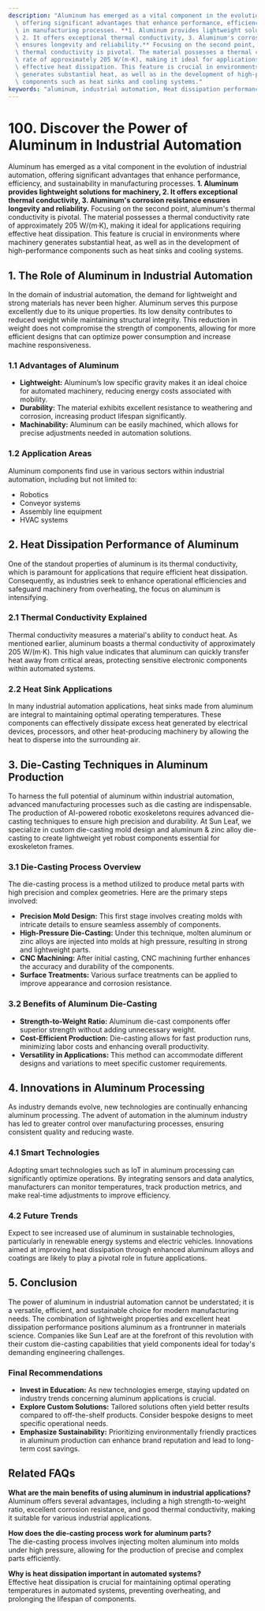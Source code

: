 ```yaml
---
description: "Aluminum has emerged as a vital component in the evolution of industrial automation,\
  \ offering significant advantages that enhance performance, efficiency, and sustainability\
  \ in manufacturing processes. **1. Aluminum provides lightweight solutions for machinery,\
  \ 2. It offers exceptional thermal conductivity, 3. Aluminum's corrosion resistance\
  \ ensures longevity and reliability.** Focusing on the second point, aluminum's\
  \ thermal conductivity is pivotal. The material possesses a thermal conductivity\
  \ rate of approximately 205 W/(m·K), making it ideal for applications requiring\
  \ effective heat dissipation. This feature is crucial in environments where machinery\
  \ generates substantial heat, as well as in the development of high-performance\
  \ components such as heat sinks and cooling systems."
keywords: "aluminum, industrial automation, Heat dissipation performance, Die-cast aluminum"
---
```

# 100. Discover the Power of Aluminum in Industrial Automation  

Aluminum has emerged as a vital component in the evolution of industrial automation, offering significant advantages that enhance performance, efficiency, and sustainability in manufacturing processes. **1. Aluminum provides lightweight solutions for machinery, 2. It offers exceptional thermal conductivity, 3. Aluminum's corrosion resistance ensures longevity and reliability.** Focusing on the second point, aluminum's thermal conductivity is pivotal. The material possesses a thermal conductivity rate of approximately 205 W/(m·K), making it ideal for applications requiring effective heat dissipation. This feature is crucial in environments where machinery generates substantial heat, as well as in the development of high-performance components such as heat sinks and cooling systems.

## **1. The Role of Aluminum in Industrial Automation**

In the domain of industrial automation, the demand for lightweight and strong materials has never been higher. Aluminum serves this purpose excellently due to its unique properties. Its low density contributes to reduced weight while maintaining structural integrity. This reduction in weight does not compromise the strength of components, allowing for more efficient designs that can optimize power consumption and increase machine responsiveness.

### **1.1 Advantages of Aluminum**

- **Lightweight:** Aluminum’s low specific gravity makes it an ideal choice for automated machinery, reducing energy costs associated with mobility.
- **Durability:** The material exhibits excellent resistance to weathering and corrosion, increasing product lifespan significantly.
- **Machinability:** Aluminum can be easily machined, which allows for precise adjustments needed in automation solutions.

### **1.2 Application Areas**

Aluminum components find use in various sectors within industrial automation, including but not limited to:

- Robotics
- Conveyor systems
- Assembly line equipment
- HVAC systems

## **2. Heat Dissipation Performance of Aluminum**

One of the standout properties of aluminum is its thermal conductivity, which is paramount for applications that require efficient heat dissipation. Consequently, as industries seek to enhance operational efficiencies and safeguard machinery from overheating, the focus on aluminum is intensifying.

### **2.1 Thermal Conductivity Explained**

Thermal conductivity measures a material's ability to conduct heat. As mentioned earlier, aluminum boasts a thermal conductivity of approximately 205 W/(m·K). This high value indicates that aluminum can quickly transfer heat away from critical areas, protecting sensitive electronic components within automated systems.

### **2.2 Heat Sink Applications**

In many industrial automation applications, heat sinks made from aluminum are integral to maintaining optimal operating temperatures. These components can effectively dissipate excess heat generated by electrical devices, processors, and other heat-producing machinery by allowing the heat to disperse into the surrounding air.

## **3. Die-Casting Techniques in Aluminum Production**

To harness the full potential of aluminum within industrial automation, advanced manufacturing processes such as die casting are indispensable. The production of AI-powered robotic exoskeletons requires advanced die-casting techniques to ensure high precision and durability. At Sun Leaf, we specialize in custom die-casting mold design and aluminum & zinc alloy die-casting to create lightweight yet robust components essential for exoskeleton frames.

### **3.1 Die-Casting Process Overview**

The die-casting process is a method utilized to produce metal parts with high precision and complex geometries. Here are the primary steps involved:

- **Precision Mold Design:** This first stage involves creating molds with intricate details to ensure seamless assembly of components.
- **High-Pressure Die-Casting:** Under this technique, molten aluminum or zinc alloys are injected into molds at high pressure, resulting in strong and lightweight parts.
- **CNC Machining:** After initial casting, CNC machining further enhances the accuracy and durability of the components.
- **Surface Treatments:** Various surface treatments can be applied to improve appearance and corrosion resistance.

### **3.2 Benefits of Aluminum Die-Casting**

- **Strength-to-Weight Ratio:** Aluminum die-cast components offer superior strength without adding unnecessary weight.
- **Cost-Efficient Production:** Die-casting allows for fast production runs, minimizing labor costs and enhancing overall productivity.
- **Versatility in Applications:** This method can accommodate different designs and variations to meet specific customer requirements.

## **4. Innovations in Aluminum Processing**

As industry demands evolve, new technologies are continually enhancing aluminum processing. The advent of automation in the aluminum industry has led to greater control over manufacturing processes, ensuring consistent quality and reducing waste.

### **4.1 Smart Technologies**

Adopting smart technologies such as IoT in aluminum processing can significantly optimize operations. By integrating sensors and data analytics, manufacturers can monitor temperatures, track production metrics, and make real-time adjustments to improve efficiency.

### **4.2 Future Trends**

Expect to see increased use of aluminum in sustainable technologies, particularly in renewable energy systems and electric vehicles. Innovations aimed at improving heat dissipation through enhanced aluminum alloys and coatings are likely to play a pivotal role in future applications.

## **5. Conclusion**

The power of aluminum in industrial automation cannot be understated; it is a versatile, efficient, and sustainable choice for modern manufacturing needs. The combination of lightweight properties and excellent heat dissipation performance positions aluminum as a frontrunner in materials science. Companies like Sun Leaf are at the forefront of this revolution with their custom die-casting capabilities that yield components ideal for today's demanding engineering challenges.

### **Final Recommendations**

- **Invest in Education:** As new technologies emerge, staying updated on industry trends concerning aluminum applications is crucial.
- **Explore Custom Solutions:** Tailored solutions often yield better results compared to off-the-shelf products. Consider bespoke designs to meet specific operational needs.
- **Emphasize Sustainability:** Prioritizing environmentally friendly practices in aluminum production can enhance brand reputation and lead to long-term cost savings.

## **Related FAQs**

**What are the main benefits of using aluminum in industrial applications?**  
Aluminum offers several advantages, including a high strength-to-weight ratio, excellent corrosion resistance, and good thermal conductivity, making it suitable for various industrial applications.

**How does the die-casting process work for aluminum parts?**  
The die-casting process involves injecting molten aluminum into molds under high pressure, allowing for the production of precise and complex parts efficiently.

**Why is heat dissipation important in automated systems?**  
Effective heat dissipation is crucial for maintaining optimal operating temperatures in automated systems, preventing overheating, and prolonging the lifespan of components.
